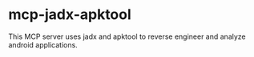 # mcp-jadx-apktool
This MCP server uses jadx and apktool to reverse engineer and analyze android applications.
